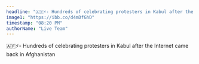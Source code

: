 ```yaml
---
headline: "🇦🇫⚡️- Hundreds of celebrating protesters in Kabul after the Internet came back in Afghanistan"
image1: "https://ibb.co/d4mDfGhD"
timestamp: "08:20 PM"
authorName: "Live Team"
---
```


🇦🇫⚡️- Hundreds of celebrating protesters in Kabul after the Internet came back in Afghanistan

